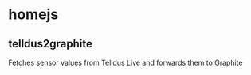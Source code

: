 # homejs

## telldus2graphite
Fetches sensor values from Telldus Live and forwards them to Graphite
